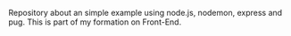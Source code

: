 Repository about an simple example using node.js, nodemon, express and pug.
This is part of my formation on Front-End.
